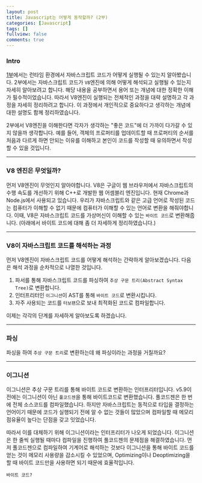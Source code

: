 ```yaml
---
layout: post
title: Javascript는 어떻게 동작할까? (2부)
categories: [Javascript]
tags: []
fullview: false
comments: true
---
```


### Intro
[1부](https://4kimball.github.io/javascript/2022/03/21/Javascript%EB%8A%94-%EC%96%B4%EB%96%BB%EA%B2%8C-%EB%8F%99%EC%9E%91%ED%95%A0%EA%B9%8C-(1%EB%B6%80).html)에서는 런타임 환경에서 자바스크립트 코드가 어떻게 실행될 수 있는지 알아봤습니다.
2부에서는 자바스크립트 코드가 `V8`엔진에 의해 어떻게 해석되고 실행될 수 있는지 자세히 알아보려고 합니다. 해당 내용을 공부하면서 용어 또는 개념에 대한 정확한 이해가 필수적이었습니다. 따라서 V8엔진이 실행되는 전체적인 과정을 대략 설명하고 각 과정을 자세히 정리하려고 합니다.
이 과정에서 개인적으로 중요하다고 생각하는 개념에 대한 설명도 함께 정리하였습니다. 

2부에서 V8엔진을 이해한다면 각자가 생각하는 "좋은 코드"에 더 가까이 다가갈 수 있지 않을까 생각합니다. 예를 들어, 객체의 프로퍼티를 업데이트할 때 프로퍼티의 순서를 처음과 다르게 하면 안되는 이유를 이해하고 본인이 코드를 작성할 때 유의하면서 작성할 수 있을 것입니다.

---

### V8 엔진은 무엇일까?
먼저 V8엔진이 무엇인지 알아야합니다. V8은 구글이 웹 브라우저에서 자바스크립트의 수행 속도를 개선하기 위해 C++로 개발한 웹 어셈블리 엔진입니다. 현재 Chrome과 Node.js에서 사용되고 있습니다. 
우리가 자바스크립트와 같은 고급 언어로 작성된 코드는 컴퓨터가 이해할 수 없기 때문에 컴퓨터가 이해할 수 있는 언어로 변환을 해줘야합니다. 이때, V8은 자바스크립트 코드를 가상머신이 이해할 수 있는 `바이트 코드`로 변환해줍니다. (아래에서 바이트 코드에 대해 좀 더 자세하게 정리하였습니다.)

---

### V8이 자바스크립트 코드를 해석하는 과정
먼저 V8엔진이 자바스크립트 코드를 어떻게 해석하는 간략하게 알아보겠습니다. 다음은 해석 과정을 순차적으로 나열한 것입니다.
1. 파서를 통해 자바스크립트 코드를 파싱하여 `추상 구문 트리(Abstract Syntax Tree)`로 변환합니다.
2. 인터프리터인 `이그니션`이 AST를 통해 `바이트 코드`로 변환시킵니다.
3. 자주 사용되는 코드를 `터보팬`으로 보내 최적화된 코드로 컴파일합니다.

이제는 각각의 단계를 자세하게 알아보도록 하겠습니다.

---

### 파싱
파싱을 하여 `추상 구문 트리`로 변환하는데 왜 파싱이라는 과정을 거칠까요?

---

### 이그니션
이그니션은 추상 구문 트리를 통해 바이트 코드로 변환하는 인터프리터입니다. v5.9이전에는 이그니션이 아닌 `풀코드젠`을 통해 바이트코드로 변환했습니다.
풀코드젠은 한 번에 전체 소스코드를 컴파일했습니다. 하지만 자바스크립트는 동적으로 타입을 결정하는 언어이기 때문에 코드가 실행되기 전에 알 수 없는 것들이 많았으며 컴파일할 때 메모리 점유율이 높다는 단점을 갖고 잇었습니다.

따라서 이를 대체하기 위해 이그니션이라는 인터프리터가 나오게 되었습니다. 이그니션은 한 줄씩 실행될 때마다 컴파일을 진행하여 풀코드젠의 문제점을 해결하였습니다.
먼저 풀코드젠으로 컴파일하여 기계어로 해석하는 것보다 이그니션을 통해 바이트 코드를 얻는 것이 메모리 사용량을 감소시킬 수 있었으며, Optimizing이나 Deoptimizing을 할 때 바이트 코드만을 사용하면 되기 때문에 효율적입니다.

```text
바이트 코드?
```
